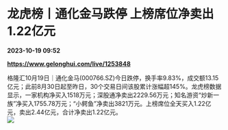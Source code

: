 # 龙虎榜丨通化金马跌停 上榜席位净卖出1.22亿元

**2023-10-19 09:52**

**https://www.gelonghui.com/live/1253848**

格隆汇10月19日｜通化金马(000766.SZ)今日跌停，换手率9.83%，成交额13.15亿元；此前8月30日起至昨日，30个交易日间该股累计涨幅超145%。龙虎榜数据显示，一家机构净买入1518万元；深股通净卖出2229.56万元；知名游资“炒新一族”净买入1755.78万元；“小鳄鱼”净卖出3821万元。上榜席位全天买入1.22亿元，卖出2.44亿元，合计净卖出1.22亿元。  
![](https://img3.gelonghui.com/785fb-7a135e7a-4693-4476-b04d-fa6146592c4c.png)
